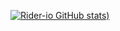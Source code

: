 [![Rider-io GitHub stats](https://github-readme-stats.vercel.app/api?username=Rider-io&show_icons=true&theme=dark))](https://github.com/Rider-io/github-readme-stats)

<!-- 

<!--
**Rider-io/rider-io** is a ✨ _special_ ✨ repository because its `README.md` (this file) appears on your GitHub profile.

